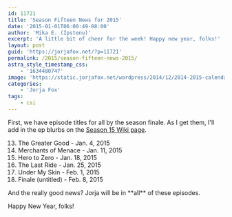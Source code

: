 ```yaml
---
id: 11721
title: 'Season Fifteen News for 2015'
date: '2015-01-01T06:00:49-08:00'
author: 'Mika E. (Ipstenu)'
excerpt: 'A little bit of cheer for the week! Happy new year, folks!'
layout: post
guid: 'https://jorjafox.net/?p=11721'
permalink: /2015/season-fifteen-news-2015/
astra_style_timestamp_css:
    - '1634480747'
image: 'https://static.jorjafox.net/wordpress/2014/12/2014-2015-calendar-hero.jpg'
categories:
    - 'Jorja Fox'
tags:
    - csi
---
```


First, we have episode titles for all by the season finale. As I get them, I'll add in the ep blurbs on the <a href="https://jorjafox.net/wiki/CSI:_Crime_Scene_Investigation_(season_15)">Season 15 Wiki page</a>.

<ol start="13">
	<li>The Greater Good - Jan. 4, 2015</li>
	<li>Merchants of Menace - Jan. 11, 2015</li>
	<li>Hero to Zero - Jan. 18, 2015</li>
	<li>The Last Ride - Jan. 25, 2015</li>
	<li>Under My Skin - Feb. 1, 2015</li>
	<li>Finale (untitled) - Feb. 8, 2015</li>
</ol>
And the really good news? Jorja will be in **all** of these episodes.

Happy New Year, folks!
